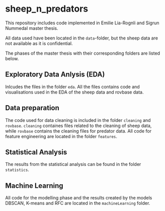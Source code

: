 # sheep_n_predators

This repository includes code implemented in Emilie Lia-Rognli and Sigrun Nummedal master thesis.

All data used have been located in the `data`-folder, but the sheep data are not available as it is confidential. 

The phases of the master thesis with their corresponding folders are listed below.

## Exploratory Data Anlysis (EDA)

Inlcudes the files in the folder `eda`.
All the files contains code and visualisations used in the EDA of the sheep data and rovbase data.

## Data preparation

The code used for data cleaning is included in the folder `cleaning` and `rovbase`. `cleaning` containes files related to the cleaning of sheep data, while `rovbase` contains the cleaning files for predator data.
All code for feature engineering are located in the folder `features`.

## Statistical Analysis

The results from the statistical analysis can be found in the folder `statistics`.

## Machine Learning

All code for the modelling phase and the results created by the models DBSCAN, K-means and RFC are located in the `machineLearning` folder.

